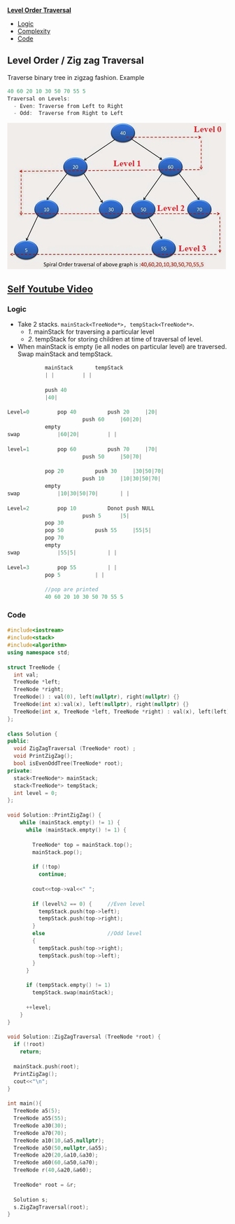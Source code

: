 **[Level Order Traversal](https://leetcode.com/problems/binary-tree-level-order-traversal/)**
  - [Logic](#log)
  - [Complexity](#c)
  - [Code](#cpp)


## Level Order / Zig zag Traversal
Traverse binary tree in zigzag fashion. Example
```c
40 60 20 10 30 50 70 55 5
Traversal on Levels:
  - Even: Traverse from Left to Right
  - Odd:  Traverse from Right to Left
```
    
<img src=spiralTraversalExample.jpg width=500/>

## [Self Youtube Video](https://youtu.be/aWKOMRt3wVs)

<a name=log></a>
### Logic
- Take 2 stacks. `mainStack<TreeNode*>, tempStack<TreeNode*>`.
  - *1.* mainStack for traversing a particular level
  - *2.* tempStack for storing children at time of traversal of level.
- When mainStack is empty (ie all nodes on particular level) are traversed. Swap mainStack and tempStack.
```c
			mainStack 		tempStack
			| |			| |
			
			push 40
			|40|

Level=0			pop 40			push 20		|20|
						push 60		|60|20|
			empty		
swap			|60|20|			| |

level=1			pop 60			push 70		|70|
						push 50		|50|70|
					
			pop 20			push 30		|30|50|70|
						push 10		|10|30|50|70|
			empty
swap			|10|30|50|70|		| |

Level=2			pop 10			Donot push NULL
						push 5		|5|
			pop 30			
			pop 50			push 55		|55|5|
			pop 70
			empty
swap			|55|5|			| |			
		
Level=3			pop 55			| |
			pop 5			| |
	
			//pop are printed
			40 60 20 10 30 50 70 55 5
``` 

<a name=cpp></a>
### Code
```cpp
#include<iostream>
#include<stack>
#include<algorithm>
using namespace std;

struct TreeNode {
  int val;
  TreeNode *left;
  TreeNode *right;
  TreeNode() : val(0), left(nullptr), right(nullptr) {}
  TreeNode(int x):val(x), left(nullptr), right(nullptr) {}
  TreeNode(int x, TreeNode *left, TreeNode *right) : val(x), left(left), right(right) {}
};

class Solution {
public:
  void ZigZagTraversal (TreeNode* root) ;
  void PrintZigZag();
  bool isEvenOddTree(TreeNode* root);
private:
  stack<TreeNode*> mainStack;
  stack<TreeNode*> tempStack;
  int level = 0;
};

void Solution::PrintZigZag() {
    while (mainStack.empty() != 1) {
      while (mainStack.empty() != 1) {

        TreeNode* top = mainStack.top();
        mainStack.pop();

        if (!top)
          continue;

        cout<<top->val<<" ";

        if (level%2 == 0) {     //Even level
          tempStack.push(top->left);
          tempStack.push(top->right);
        }
        else                    //Odd level
        {
          tempStack.push(top->right);
          tempStack.push(top->left);
        }
      }

      if (tempStack.empty() != 1)
        tempStack.swap(mainStack);

      ++level;
    }
}

void Solution::ZigZagTraversal (TreeNode *root) {
  if (!root)
    return;

  mainStack.push(root);
  PrintZigZag();
  cout<<"\n";
}

int main(){
  TreeNode a5(5);
  TreeNode a55(55);
  TreeNode a30(30);
  TreeNode a70(70);
  TreeNode a10(10,&a5,nullptr);
  TreeNode a50(50,nullptr,&a55);
  TreeNode a20(20,&a10,&a30);
  TreeNode a60(60,&a50,&a70);
  TreeNode r(40,&a20,&a60);
  
  TreeNode* root = &r;

  Solution s;
  s.ZigZagTraversal(root);
}
```

